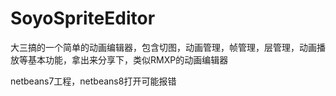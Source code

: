 # SoyoSpriteEditor
大三搞的一个简单的动画编辑器，包含切图，动画管理，帧管理，层管理，动画播放等基本功能，拿出来分享下，类似RMXP的动画编辑器

netbeans7工程，netbeans8打开可能报错
